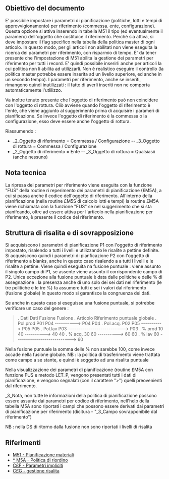 ## Obiettivo del documento
E' possibile impostare i parametri di pianificazione (politiche, lotti e tempi di approvvigionamento) per riferimento (commessa. ente, configurazione).
Questa opzione si attiva inserendo in tabella M51 il tipo (ed eventualmente il paramero) dell'oggetto che costituice il riferimento.
Perchè sia attiva, si deve impostare il flag specifico nella tabella della politica master di ogni articolo. In questo modo, per gli articoli non abilitati non viene eseguita la ricerca dei parametri per riferimento, con risparmio di tempo.
E' da tener presente che l'impostazione di M51 abilita la gestione dei parametri per riferimento per tutti i record. E' quindi possibile inserirli anche per articoli la cui politica non li abilita ad utilizzarli.
Non è realistico eseguire il controllo (la politica master potrebbe essere inserita ad un livello superiore, ed anche in un secondo tempo).
I parametri per riferimento, anche se inseriti, rimangono quindi inutilizzati :  il fatto di averli inseriti non ne comporta automaticamente l'utlilizzo.

Va inoltre tenuto presente che l'oggetto di riferimento può non coincidere con l'oggetto di rottura. Ciiò avviene quando l'oggetto di riferimento è l'ente, che viene aggiunto al suggerimento prima di acquisire i parameri di pianificazione. Se invece l'oggetto di riferimento è la commessa o la configurazione, esso deve essere anche l'oggetto di rottura.

Riassumendo : 

- _2_Oggetto di riferimento = Commessa / Configurazione
-- _3_Oggetto di rottura = Commessa / Configurazione
- _2_Oggetto di riferimento = Ente
-- _3_Oggetto di rottura = Qualsiasii (anche nessuno)


## Nota tecnica
La ripresa dei parametri per riferimento viene eseguita con la funzione "FUS" della routine ri reperimento dei parametri di pianificazione (£M5A), a cui si passa anche il codice dell'oggetto di riferimento.
All'interno della pianificazione (nella routine £M5S di calcolo lotti e tempi) la routine £M5A viene richiamata con la funzione "FUS" se nel suggerimento che si sta pianifcando, oltre ad essere attiva per l'articolo nella pianificazione per riferimento, è presente il codice del riferimento.

## Struttura di risalita e di sovrapposizione
Si acquisiscono i parametrri di pianificazione P1 con l'oggetto di riferimento impostato, risalendo a tutti i livelli e utilizzando le risalite a pettine definite.
Si acqusiscono quindi i parametri di pianficazione P2 con l'oggetto di riferimento a blanks, anche in questo caso risalendo a a tutti i livelli e le risalite a pettine.
Viene quindi eseguita na fusione puntuale :  viene assunto il singolo campo di P1,  se assente viene assunto il corrispondente campo di P2.
Unica eccezione alla fusione puntuale è data dalle politiche e delle % di assegnazione :  la presenza anche di uno solo dei sei dati nel riferimento (le tre politiche e le tre %) fa assumere tutti e sei i valori dal riferimento (fusione globale) In questo modo si garantisce la congruenza dei dati.

Se anche in questo caso si eseguisse una fusione puntuale, si potrebbe verificare un caso del genere : 
>.            Dati             Dati        Fusione   Fusione
.          Articolo        Riferimento    puntuale  globale
. Pol.prod    P01              P04 ----------> P04     P04
. Pol.acq.    P02              P05 ----------> P05     P05
. Pol.lav     P03 ---------------------------> P03
.  %  prod     10               40 ---------->  40      40
.  %  acq.     30               60 ---------->  60      60
.  %  lav      60 --------------------------->  60

Nella fusione puntuale la somma delle % non sarebbe 100, come invece accade nella fusione globale.
NB :  la politica di trasferimento viene trattata come campo a se stante, e quindi è soggetto ad una risalita puntuale

Nella visualizzazione dei parametri di pianificazione (routine £M5A con funzione FUS e metodo LET_P, vengono presentati tutti i dati di pianificazione, e vengono segnalati (con il carattere ">") quelli preovenienti dal riferimento.

_3_Nota, non tutte le informazioni della politica di pianificazione possono essere assunte dai parametri per codice di riferimento, nell'help della tabella M5A sono riportati i campi che possono essere derivati dai parametri di pianificazione per riferimento (dicitura - "_3_Campo sovrapponibile dal riferimento")

NB :  nella DS di ritorno dalla fusione non sono riportati i livelli di risalita

## Riferimenti
- [M51 - Pianificazione materiali](Sorgenti/DOC/OG/TA/M51)
- [\* M5A - Politica di riordino](Sorgenti/DOC/OG/TA/M5A)
- [C£F - Parametri impliciti](Sorgenti/DOC/OG/TA/C£F)
- [C£G - gestione risalita](Sorgenti/DOC/OG/TA/C£G)
